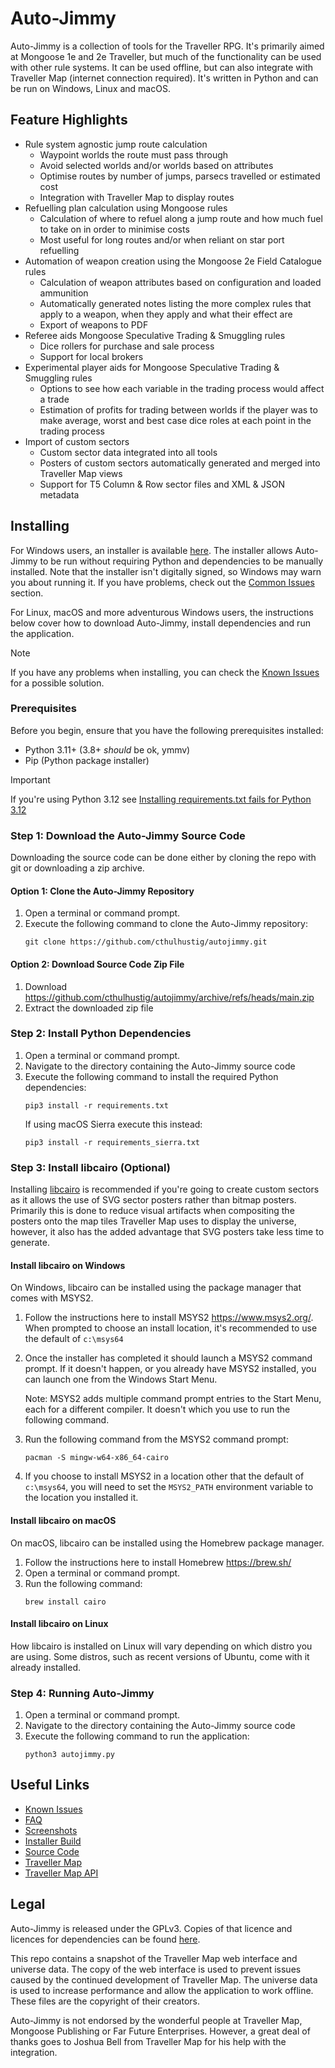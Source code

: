# Auto-Jimmy
Auto-Jimmy is a collection of tools for the Traveller RPG. It's primarily aimed at Mongoose 1e and
2e Traveller, but much of the functionality can be used with other rule systems. It can be used
offline, but can also integrate with Traveller Map (internet connection required). It's written in
Python and can be run on Windows, Linux and macOS.

## Feature Highlights
* Rule system agnostic jump route calculation
    * Waypoint worlds the route must pass through
    * Avoid selected worlds and/or worlds based on attributes
    * Optimise routes by number of jumps, parsecs travelled or estimated cost
    * Integration with Traveller Map to display routes
* Refuelling plan calculation using Mongoose rules
    * Calculation of where to refuel along a jump route and how much fuel to take on in order to
    minimise costs
    * Most useful for long routes and/or when reliant on star port refuelling
* Automation of weapon creation using the Mongoose 2e Field Catalogue rules
    * Calculation of weapon attributes based on configuration and loaded ammunition
    * Automatically generated notes listing the more complex rules that apply to a weapon, when
    they apply and what their effect are
    * Export of weapons to PDF
* Referee aids Mongoose Speculative Trading & Smuggling rules
    * Dice rollers for purchase and sale process
    * Support for local brokers
* Experimental player aids for Mongoose Speculative Trading & Smuggling rules
    * Options to see how each variable in the trading process would affect a trade
    * Estimation of profits for trading between worlds if the player was to make average, worst
    and best case dice roles at each point in the trading process
* Import of custom sectors
    * Custom sector data integrated into all tools
    * Posters of custom sectors automatically generated and merged into Traveller Map views
    * Support for T5 Column & Row sector files and XML & JSON metadata

## Installing
For Windows users, an installer is available [here](https://github.com/cthulhustig/autojimmy/releases).
The installer allows Auto-Jimmy to be run without requiring Python and dependencies to be
manually installed. Note that the installer isn't digitally signed, so Windows may warn you about
running it. If you have problems, check out the [Common Issues](#Common-Issues) section.

For Linux, macOS and more adventurous Windows users, the instructions below cover how to download
Auto-Jimmy, install dependencies and run the application.

> [!NOTE]  
> If you have any problems when installing, you can check the
> [Known Issues](./docs/known_issues.md) for a possible solution.

### Prerequisites
Before you begin, ensure that you have the following prerequisites installed:
* Python 3.11+ (3.8+ _should_ be ok, ymmv)
* Pip (Python package installer)

> [!IMPORTANT]  
> If you're using Python 3.12 see
> [Installing requirements.txt fails for Python 3.12](./docs/known_issues.md#windows-installing-requirementstxt-fails-for-python-312)

### Step 1: Download the Auto-Jimmy Source Code
Downloading the source code can be done either by cloning the repo with git or downloading a zip archive.

#### Option 1: Clone the Auto-Jimmy Repository
1. Open a terminal or command prompt.
2. Execute the following command to clone the Auto-Jimmy repository:
   ```
   git clone https://github.com/cthulhustig/autojimmy.git
   ```
#### Option 2: Download Source Code Zip File
1. Download https://github.com/cthulhustig/autojimmy/archive/refs/heads/main.zip
2. Extract the downloaded zip file

### Step 2: Install Python Dependencies
1. Open a terminal or command prompt.
2. Navigate to the directory containing the Auto-Jimmy source code
3. Execute the following command to install the required Python dependencies:
   ```
   pip3 install -r requirements.txt
   ```
   If using macOS Sierra execute this instead:
   ```
   pip3 install -r requirements_sierra.txt
   ```

### Step 3: Install libcairo (Optional)
Installing [libcairo](https://www.cairographics.org/) is recommended if you're going to
create custom sectors as it allows the use of SVG sector posters rather than bitmap
posters. Primarily this is done to reduce visual artifacts when compositing the
posters onto the map tiles Traveller Map uses to display the universe, however, it also
has the added advantage that SVG posters take less time to generate.

#### Install libcairo on Windows
On Windows, libcairo can be installed using the package manager that comes with MSYS2.
1. Follow the instructions here to install MSYS2 https://www.msys2.org/. When prompted to
   choose an install location, it's recommended to use the default of `c:\msys64`
2. Once the installer has completed it should launch a MSYS2 command prompt. If it doesn't
   happen, or you already have MSYS2 installed, you can launch one from the Windows Start
   Menu.

   Note: MSYS2 adds multiple command prompt entries to the Start Menu, each for a different
   compiler. It doesn't which you use to run the following command.
3. Run the following command from the MSYS2 command prompt:
   ```
   pacman -S mingw-w64-x86_64-cairo
   ```
4. If you choose to install MSYS2 in a location other that the default of `c:\msys64`, you
   will need to set the `MSYS2_PATH` environment variable to the location you installed
   it.

#### Install libcairo on macOS
On macOS, libcairo can be installed using the Homebrew package manager.
1. Follow the instructions here to install Homebrew https://brew.sh/
2. Open a terminal or command prompt.
3. Run the following command:
   ```
   brew install cairo
   ```

#### Install libcairo on Linux
How libcairo is installed on Linux will vary depending on which distro you are using.
Some distros, such as recent versions of Ubuntu, come with it already installed.

### Step 4: Running Auto-Jimmy
1. Open a terminal or command prompt.
2. Navigate to the directory containing the Auto-Jimmy source code
3. Execute the following command to run the application:
   ```
   python3 autojimmy.py
   ```

## Useful Links
* [Known Issues](./docs/known_issues.md)
* [FAQ](./docs/faq.md)
* [Screenshots](./docs/screenshots.md)
* [Installer Build](./docs/installer_build.md)
* [Source Code](https://github.com/cthulhustig/autojimmy)
* [Traveller Map](https://travellermap.com)
* [Traveller Map API](https://travellermap.com/doc/api)

## Legal
Auto-Jimmy is released under the GPLv3. Copies of that licence and licences for dependencies can
be found [here](https://github.com/cthulhustig/autojimmy).

This repo contains a snapshot of the Traveller Map web interface and universe data. The copy of
the web interface is used to prevent issues caused by the continued development of Traveller Map.
The universe data is used to increase performance and allow the application to work offline. These
files are the copyright of their creators.

Auto-Jimmy is not endorsed by the wonderful people at Traveller Map, Mongoose Publishing or Far
Future Enterprises. However, a great deal of thanks goes to Joshua Bell from Traveller Map for
his help with the integration.

